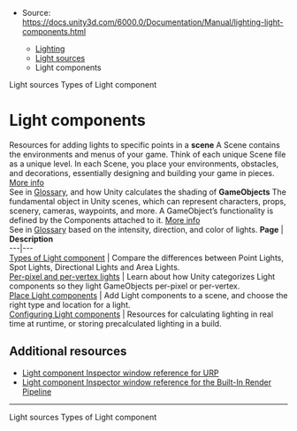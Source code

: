 * Source: https://docs.unity3d.com/6000.0/Documentation/Manual/lighting-light-components.html

  * [Lighting](https://docs.unity3d.com/6000.0/Documentation/Manual/LightingOverview.html)
  * [Light sources](https://docs.unity3d.com/6000.0/Documentation/Manual/lighting-light-sources.html)
  * Light components


[](https://docs.unity3d.com/6000.0/Documentation/Manual/lighting-light-sources.html)
Light sources
[](https://docs.unity3d.com/6000.0/Documentation/Manual/Lighting.html)
Types of Light component
# Light components
Resources for adding lights to specific points in a **scene** A Scene contains the environments and menus of your game. Think of each unique Scene file as a unique level. In each Scene, you place your environments, obstacles, and decorations, essentially designing and building your game in pieces. [More info](https://docs.unity3d.com/6000.0/Documentation/Manual/CreatingScenes.html)  
See in [Glossary](https://docs.unity3d.com/6000.0/Documentation/Manual/Glossary.html#Scene), and how Unity calculates the shading of **GameObjects** The fundamental object in Unity scenes, which can represent characters, props, scenery, cameras, waypoints, and more. A GameObject’s functionality is defined by the Components attached to it. [More info](https://docs.unity3d.com/6000.0/Documentation/Manual/class-GameObject.html)  
See in [Glossary](https://docs.unity3d.com/6000.0/Documentation/Manual/Glossary.html#GameObject) based on the intensity, direction, and color of lights.
**Page** | **Description**  
---|---  
[Types of Light component](https://docs.unity3d.com/6000.0/Documentation/Manual/Lighting.html) | Compare the differences between Point Lights, Spot Lights, Directional Lights and Area Lights.  
[Per-pixel and per-vertex lights](https://docs.unity3d.com/6000.0/Documentation/Manual/PerPixelLights.html) | Learn about how Unity categorizes Light components so they light GameObjects per-pixel or per-vertex.  
[Place Light components](https://docs.unity3d.com/6000.0/Documentation/Manual/UsingLights.html) | Add Light components to a scene, and choose the right type and location for a light.  
[Configuring Light components](https://docs.unity3d.com/6000.0/Documentation/Manual/lighting-light-components-configuring.html) | Resources for calculating lighting in real time at runtime, or storing precalculated lighting in a build.  
## Additional resources
  * [Light component Inspector window reference for URP](https://docs.unity3d.com/6000.0/Documentation/Manual/urp/light-component.html)
  * [Light component Inspector window reference for the Built-In Render Pipeline](https://docs.unity3d.com/6000.0/Documentation/Manual/class-Light.html)


* * *
[](https://docs.unity3d.com/6000.0/Documentation/Manual/lighting-light-sources.html)
Light sources
[](https://docs.unity3d.com/6000.0/Documentation/Manual/Lighting.html)
Types of Light component
